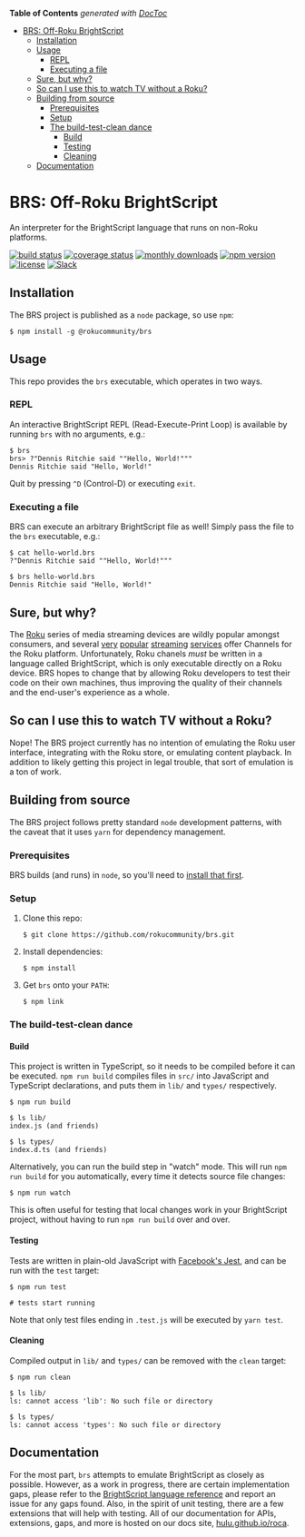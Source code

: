 <!-- START doctoc generated TOC please keep comment here to allow auto update -->
<!-- DON'T EDIT THIS SECTION, INSTEAD RE-RUN doctoc TO UPDATE -->
**Table of Contents**  *generated with [DocToc](https://github.com/thlorenz/doctoc)*

- [BRS: Off-Roku BrightScript](#brs-off-roku-brightscript)
  - [Installation](#installation)
  - [Usage](#usage)
    - [REPL](#repl)
    - [Executing a file](#executing-a-file)
  - [Sure, but why?](#sure-but-why)
  - [So can I use this to watch TV without a Roku?](#so-can-i-use-this-to-watch-tv-without-a-roku)
  - [Building from source](#building-from-source)
    - [Prerequisites](#prerequisites)
    - [Setup](#setup)
    - [The build-test-clean dance](#the-build-test-clean-dance)
      - [Build](#build)
      - [Testing](#testing)
      - [Cleaning](#cleaning)
  - [Documentation](#documentation)

<!-- END doctoc generated TOC please keep comment here to allow auto update -->

# BRS: Off-Roku BrightScript

An interpreter for the BrightScript language that runs on non-Roku platforms.

[![build status](https://img.shields.io/github/actions/workflow/status/rokucommunity/brs/build.yml?branch=master&logo=github)](https://github.com/rokucommunity/brs/actions?query=branch%3Amaster+workflow%3Abuild)
[![coverage status](https://img.shields.io/coveralls/github/rokucommunity/brs?logo=coveralls)](https://coveralls.io/github/rokucommunity/brs?branch=master)
[![monthly downloads](https://img.shields.io/npm/dm/@rokucommunity/brs.svg?sanitize=true&logo=npm&logoColor=)](https://npmcharts.com/compare/@rokucommunity/brs?minimal=true)
[![npm version](https://img.shields.io/npm/v/@rokucommunity/brs.svg?logo=npm)](https://www.npmjs.com/package/@rokucommunity/brs)
[![license](https://img.shields.io/github/license/rokucommunity/brs.svg)](LICENSE)
[![Slack](https://img.shields.io/badge/Slack-RokuCommunity-4A154B?logo=slack)](https://join.slack.com/t/rokudevelopers/shared_invite/zt-4vw7rg6v-NH46oY7hTktpRIBM_zGvwA)

## Installation

The BRS project is published as a `node` package, so use `npm`:

```shell
$ npm install -g @rokucommunity/brs
```

## Usage

This repo provides the `brs` executable, which operates in two ways.

### REPL

An interactive BrightScript REPL (Read-Execute-Print Loop) is available by running `brs` with no arguments, e.g.:

```shell
$ brs
brs> ?"Dennis Ritchie said ""Hello, World!"""
Dennis Ritchie said "Hello, World!"
```

Quit by pressing `^D` (Control-D) or executing `exit`.

### Executing a file

BRS can execute an arbitrary BrightScript file as well!  Simply pass the file to the `brs` executable, e.g.:

```shell
$ cat hello-world.brs
?"Dennis Ritchie said ""Hello, World!"""

$ brs hello-world.brs
Dennis Ritchie said "Hello, World!"
```

## Sure, but why?

The [Roku](https://roku.com) series of media streaming devices are wildly popular amongst consumers, and several [very](https://netflix.com) [popular](https://hulu.com) [streaming](https://amazon.com/primevideo) [services](https://crackle.com) offer Channels for the Roku platform.  Unfortunately, Roku chanels *must* be written in a language called BrightScript, which is only executable directly on a Roku device.  BRS hopes to change that by allowing Roku developers to test their code on their own machines, thus improving the quality of their channels and the end-user's experience as a whole.

## So can I use this to watch TV without a Roku?

Nope!  The BRS project currently has no intention of emulating the Roku user interface, integrating with the Roku store, or emulating content playback.  In addition to likely getting this project in legal trouble, that sort of emulation is a ton of work.

## Building from source

The BRS project follows pretty standard `node` development patterns, with the caveat that it uses `yarn` for dependency management.

### Prerequisites

BRS builds (and runs) in `node`, so you'll need to [install that first](https://nodejs.org).

### Setup

1. Clone this repo:

   ```shell
   $ git clone https://github.com/rokucommunity/brs.git
   ```

2. Install dependencies:

    ```shell
    $ npm install
    ```

3. Get `brs` onto your `PATH`:

    ```shell
    $ npm link
    ```

### The build-test-clean dance

#### Build

This project is written in TypeScript, so it needs to be compiled before it can be executed.  `npm run build` compiles files in `src/` into JavaScript and TypeScript declarations, and puts them in `lib/` and `types/` respectively.

```shell
$ npm run build

$ ls lib/
index.js (and friends)

$ ls types/
index.d.ts (and friends)
```

Alternatively, you can run the build step in "watch" mode. This will run `npm run build` for you automatically, every time it detects source file changes:

```shell
$ npm run watch
```

This is often useful for testing that local changes work in your BrightScript project, without having to run `npm run build` over and over.

#### Testing

Tests are written in plain-old JavaScript with [Facebook's Jest](http://facebook.github.io/jest/), and can be run with the `test` target:

```shell
$ npm run test

# tests start running
```

Note that only test files ending in `.test.js` will be executed by `yarn test`.

#### Cleaning

Compiled output in `lib/` and `types/` can be removed with the `clean` target:

```shell
$ npm run clean

$ ls lib/
ls: cannot access 'lib': No such file or directory

$ ls types/
ls: cannot access 'types': No such file or directory
```

## Documentation

For the most part, `brs` attempts to emulate BrightScript as closely as possible. However, as a work in progress, there are certain implementation gaps, please refer to the [BrightScript language reference](https://developer.roku.com/docs/references/brightscript/language/brightscript-language-reference.md) and report an issue for any gaps found. Also, in the spirit of unit testing, there are a few extensions that will help with testing. All of our documentation for APIs, extensions, gaps, and more is hosted on our docs site, [hulu.github.io/roca](https://hulu.github.io/roca).
